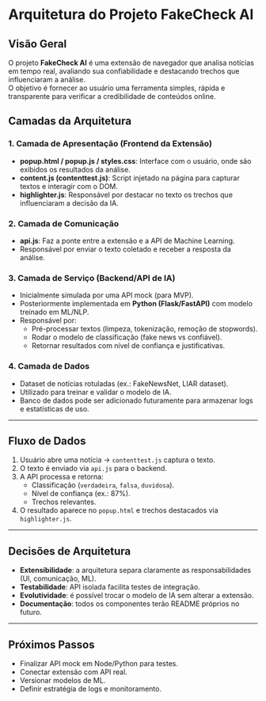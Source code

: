 # Arquitetura do Projeto FakeCheck AI

## Visão Geral
O projeto **FakeCheck AI** é uma extensão de navegador que analisa notícias em tempo real, avaliando sua confiabilidade e destacando trechos que influenciaram a análise.  
O objetivo é fornecer ao usuário uma ferramenta simples, rápida e transparente para verificar a credibilidade de conteúdos online.

## Camadas da Arquitetura

### 1. **Camada de Apresentação (Frontend da Extensão)**
- **popup.html / popup.js / styles.css**: Interface com o usuário, onde são exibidos os resultados da análise.
- **content.js (contenttest.js)**: Script injetado na página para capturar textos e interagir com o DOM.
- **highlighter.js**: Responsável por destacar no texto os trechos que influenciaram a decisão da IA.

### 2. **Camada de Comunicação**
- **api.js**: Faz a ponte entre a extensão e a API de Machine Learning.
- Responsável por enviar o texto coletado e receber a resposta da análise.

### 3. **Camada de Serviço (Backend/API de IA)**
- Inicialmente simulada por uma API mock (para MVP).
- Posteriormente implementada em **Python (Flask/FastAPI)** com modelo treinado em ML/NLP.
- Responsável por:
  - Pré-processar textos (limpeza, tokenização, remoção de stopwords).
  - Rodar o modelo de classificação (fake news vs confiável).
  - Retornar resultados com nível de confiança e justificativas.

### 4. **Camada de Dados**
- Dataset de notícias rotuladas (ex.: FakeNewsNet, LIAR dataset).
- Utilizado para treinar e validar o modelo de IA.
- Banco de dados pode ser adicionado futuramente para armazenar logs e estatísticas de uso.

---

## Fluxo de Dados
1. Usuário abre uma notícia → `contenttest.js` captura o texto.
2. O texto é enviado via `api.js` para o backend.
3. A API processa e retorna:
   - Classificação (`verdadeira`, `falsa`, `duvidosa`).
   - Nível de confiança (ex.: 87%).
   - Trechos relevantes.
4. O resultado aparece no `popup.html` e trechos destacados via `highlighter.js`.

---

## Decisões de Arquitetura
- **Extensibilidade**: a arquitetura separa claramente as responsabilidades (UI, comunicação, ML).
- **Testabilidade**: API isolada facilita testes de integração.
- **Evolutividade**: é possível trocar o modelo de IA sem alterar a extensão.
- **Documentação**: todos os componentes terão README próprios no futuro.

---

## Próximos Passos
- Finalizar API mock em Node/Python para testes.
- Conectar extensão com API real.
- Versionar modelos de ML.
- Definir estratégia de logs e monitoramento.
